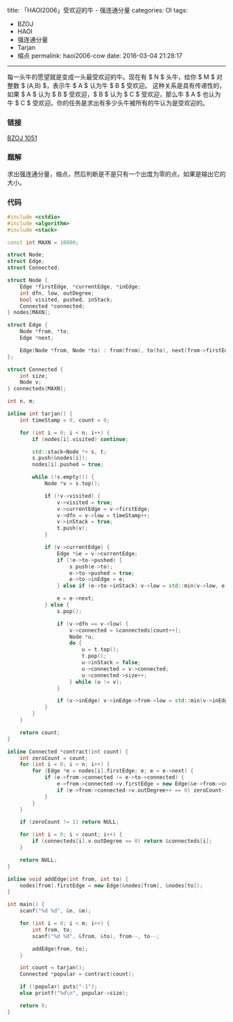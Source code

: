title: 「HAOI2006」受欢迎的牛 - 强连通分量
categories: OI
tags: 
  - BZOJ
  - HAOI
  - 强连通分量
  - Tarjan
  - 缩点
permalink: haoi2006-cow
date: 2016-03-04 21:28:17
---

每一头牛的愿望就是变成一头最受欢迎的牛。现在有 $ N $ 头牛，给你 $ M $ 对整数 $ (A,B) $，表示牛 $ A $ 认为牛 $ B $ 受欢迎。 这种关系是具有传递性的，如果 $ A $ 认为 $ B $ 受欢迎，$ B $ 认为 $ C $ 受欢迎，那么牛 $ A $ 也认为牛 $ C $ 受欢迎。你的任务是求出有多少头牛被所有的牛认为是受欢迎的。

<!-- more -->

### 链接
[BZOJ 1051](http://www.lydsy.com/JudgeOnline/problem.php?id=1051)

### 题解
求出强连通分量，缩点，然后判断是不是只有一个出度为零的点，如果是输出它的大小。

### 代码
```cpp
#include <cstdio>
#include <algorithm>
#include <stack>

const int MAXN = 10000;

struct Node;
struct Edge;
struct Connected;

struct Node {
	Edge *firstEdge, *currentEdge, *inEdge;
	int dfn, low, outDegree;
	bool visited, pushed, inStack;
	Connected *connected;
} nodes[MAXN];

struct Edge {
	Node *from, *to;
	Edge *next;

	Edge(Node *from, Node *to) : from(from), to(to), next(from->firstEdge) {}
};

struct Connected {
	int size;
	Node v;
} connecteds[MAXN];

int n, m;

inline int tarjan() {
	int timeStamp = 0, count = 0;

	for (int i = 0; i < n; i++) {
		if (nodes[i].visited) continue;

		std::stack<Node *> s, t;
		s.push(&nodes[i]);
		nodes[i].pushed = true;

		while (!s.empty()) {
			Node *v = s.top();

			if (!v->visited) {
				v->visited = true;
				v->currentEdge = v->firstEdge;
				v->dfn = v->low = timeStamp++;
				v->inStack = true;
				t.push(v);
			}

			if (v->currentEdge) {
				Edge *&e = v->currentEdge;
				if (!e->to->pushed) {
					s.push(e->to);
					e->to->pushed = true;
					e->to->inEdge = e;
				} else if (e->to->inStack) v->low = std::min(v->low, e->to->dfn);

				e = e->next;
			} else {
				s.pop();

				if (v->dfn == v->low) {
					v->connected = &connecteds[count++];
					Node *u;
					do {
						u = t.top();
						t.pop();
						u->inStack = false;
						u->connected = v->connected;
						u->connected->size++;
					} while (u != v);
				}

				if (v->inEdge) v->inEdge->from->low = std::min(v->inEdge->from->low, v->low);
			}
		}
	}

	return count;
}

inline Connected *contract(int count) {
	int zeroCount = count;
	for (int i = 0; i < n; i++) {
		for (Edge *e = nodes[i].firstEdge; e; e = e->next) {
			if (e->from->connected != e->to->connected) {
				e->from->connected->v.firstEdge = new Edge(&e->from->connected->v, &e->to->connected->v);
				if (e->from->connected->v.outDegree++ == 0) zeroCount--;
			}
		}
	}

	if (zeroCount != 1) return NULL;

	for (int i = 0; i < count; i++) {
		if (connecteds[i].v.outDegree == 0) return &connecteds[i];
	}

	return NULL;
}

inline void addEdge(int from, int to) {
	nodes[from].firstEdge = new Edge(&nodes[from], &nodes[to]);
}

int main() {
	scanf("%d %d", &n, &m);

	for (int i = 0; i < m; i++) {
		int from, to;
		scanf("%d %d", &from, &to), from--, to--;

		addEdge(from, to);
	}

	int count = tarjan();
	Connected *popular = contract(count);

	if (!popular) puts("-1");
	else printf("%d\n", popular->size);

	return 0;
}
```
